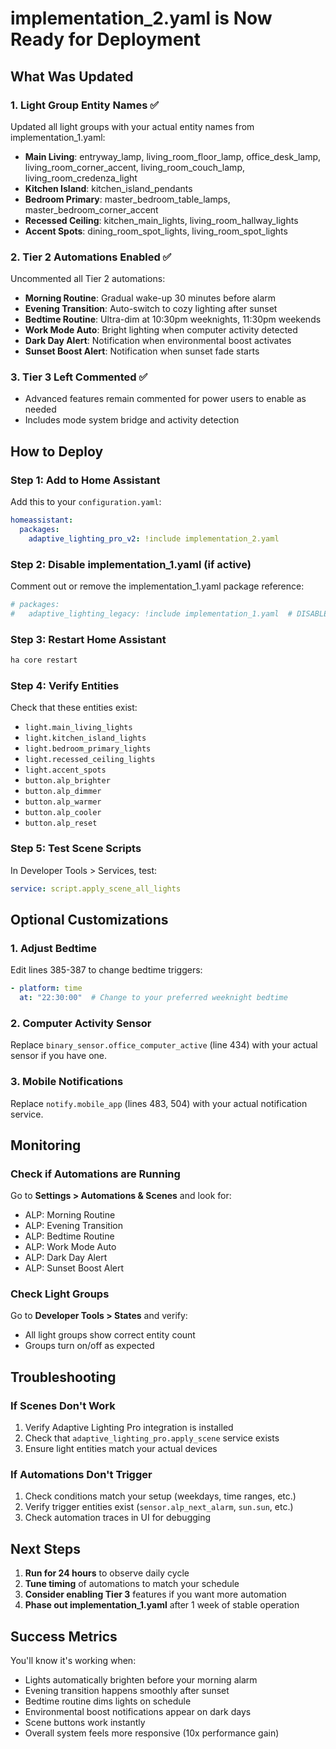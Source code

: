 # implementation_2.yaml is Now Ready for Deployment

## What Was Updated

### 1. Light Group Entity Names ✅
Updated all light groups with your actual entity names from implementation_1.yaml:
- **Main Living**: entryway_lamp, living_room_floor_lamp, office_desk_lamp, living_room_corner_accent, living_room_couch_lamp, living_room_credenza_light
- **Kitchen Island**: kitchen_island_pendants
- **Bedroom Primary**: master_bedroom_table_lamps, master_bedroom_corner_accent
- **Recessed Ceiling**: kitchen_main_lights, living_room_hallway_lights
- **Accent Spots**: dining_room_spot_lights, living_room_spot_lights

### 2. Tier 2 Automations Enabled ✅
Uncommented all Tier 2 automations:
- **Morning Routine**: Gradual wake-up 30 minutes before alarm
- **Evening Transition**: Auto-switch to cozy lighting after sunset
- **Bedtime Routine**: Ultra-dim at 10:30pm weeknights, 11:30pm weekends
- **Work Mode Auto**: Bright lighting when computer activity detected
- **Dark Day Alert**: Notification when environmental boost activates
- **Sunset Boost Alert**: Notification when sunset fade starts

### 3. Tier 3 Left Commented ✅
- Advanced features remain commented for power users to enable as needed
- Includes mode system bridge and activity detection

## How to Deploy

### Step 1: Add to Home Assistant
Add this to your `configuration.yaml`:

```yaml
homeassistant:
  packages:
    adaptive_lighting_pro_v2: !include implementation_2.yaml
```

### Step 2: Disable implementation_1.yaml (if active)
Comment out or remove the implementation_1.yaml package reference:

```yaml
# packages:
#   adaptive_lighting_legacy: !include implementation_1.yaml  # DISABLED
```

### Step 3: Restart Home Assistant
```bash
ha core restart
```

### Step 4: Verify Entities
Check that these entities exist:
- `light.main_living_lights`
- `light.kitchen_island_lights`
- `light.bedroom_primary_lights`
- `light.recessed_ceiling_lights`
- `light.accent_spots`
- `button.alp_brighter`
- `button.alp_dimmer`
- `button.alp_warmer`
- `button.alp_cooler`
- `button.alp_reset`

### Step 5: Test Scene Scripts
In Developer Tools > Services, test:
```yaml
service: script.apply_scene_all_lights
```

## Optional Customizations

### 1. Adjust Bedtime
Edit lines 385-387 to change bedtime triggers:
```yaml
- platform: time
  at: "22:30:00"  # Change to your preferred weeknight bedtime
```

### 2. Computer Activity Sensor
Replace `binary_sensor.office_computer_active` (line 434) with your actual sensor if you have one.

### 3. Mobile Notifications
Replace `notify.mobile_app` (lines 483, 504) with your actual notification service.

## Monitoring

### Check if Automations are Running
Go to **Settings > Automations & Scenes** and look for:
- ALP: Morning Routine
- ALP: Evening Transition
- ALP: Bedtime Routine
- ALP: Work Mode Auto
- ALP: Dark Day Alert
- ALP: Sunset Boost Alert

### Check Light Groups
Go to **Developer Tools > States** and verify:
- All light groups show correct entity count
- Groups turn on/off as expected

## Troubleshooting

### If Scenes Don't Work
1. Verify Adaptive Lighting Pro integration is installed
2. Check that `adaptive_lighting_pro.apply_scene` service exists
3. Ensure light entities match your actual devices

### If Automations Don't Trigger
1. Check conditions match your setup (weekdays, time ranges, etc.)
2. Verify trigger entities exist (`sensor.alp_next_alarm`, `sun.sun`, etc.)
3. Check automation traces in UI for debugging

## Next Steps

1. **Run for 24 hours** to observe daily cycle
2. **Tune timing** of automations to match your schedule
3. **Consider enabling Tier 3** features if you want more automation
4. **Phase out implementation_1.yaml** after 1 week of stable operation

## Success Metrics

You'll know it's working when:
- Lights automatically brighten before your morning alarm
- Evening transition happens smoothly after sunset
- Bedtime routine dims lights on schedule
- Environmental boost notifications appear on dark days
- Scene buttons work instantly
- Overall system feels more responsive (10x performance gain)